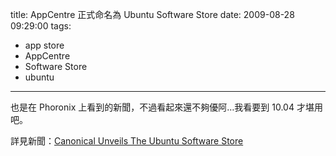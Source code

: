 title: AppCentre 正式命名為 Ubuntu Software Store
date: 2009-08-28 09:29:00
tags: 
- app store
- AppCentre
- Software Store
- ubuntu
---

也是在 Phoronix 上看到的新聞，不過看起來還不夠優阿…我看要到 10.04 才堪用吧。

詳見新聞：[Canonical Unveils The Ubuntu Software Store](http://www.phoronix.com/scan.php?page=article&amp;item=ubuntu_software_store&amp;num=1)